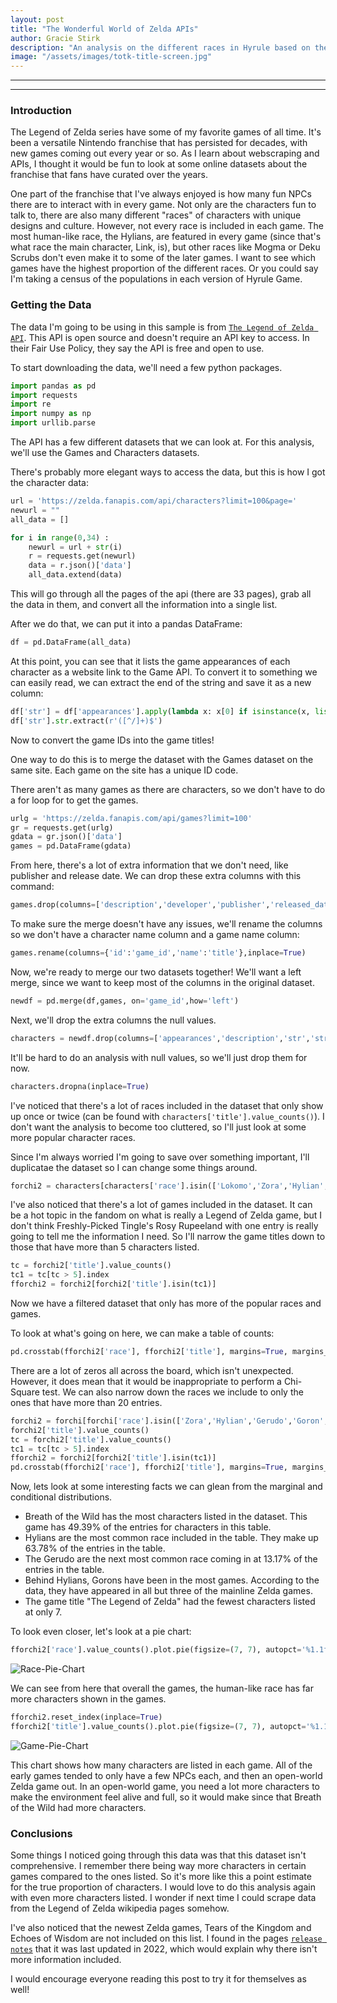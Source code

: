 ```yaml
---
layout: post
title: "The Wonderful World of Zelda APIs"
author: Gracie Stirk
description: "An analysis on the different races in Hyrule based on the Legend of Zelda OpenSource API."
image: "/assets/images/totk-title-screen.jpg"
---
```


---
---
### Introduction
The Legend of Zelda series have some of my favorite games of all time. It's been a versatile Nintendo franchise that has persisted for decades, with new games coming out every year or so. As I learn about webscraping and APIs, I thought it would be fun to look at some online datasets about the franchise that fans have curated over the years.

One part of the franchise that I've always enjoyed is how many fun NPCs there are to interact with in every game. Not only are the characters fun to talk to, there are also many different "races" of characters with unique designs and culture. However, not every race is included in each game. The most human-like race, the Hylians, are featured in every game (since that's what race the main character, Link, is), but other races like Mogma or Deku Scrubs don't even make it to some of the later games. I want to see which games have the highest proportion of the different races. Or you could say I'm taking a census of the populations in each version of Hyrule Game.

### Getting the Data
The data I'm going to be using in this sample is from [`The Legend of Zelda API`](https://docs.zelda.fanapis.com). This API is open source and doesn't require an API key to access. In their Fair Use Policy, they say the API is free and open to use.

To start downloading the data, we'll need a few python packages.
```python
import pandas as pd
import requests
import re
import numpy as np
import urllib.parse
```

The API has a few different datasets that we can look at. For this analysis, we'll use the Games and Characters datasets.

There's probably more elegant ways to access the data, but this is how I got the character data:

```python
url = 'https://zelda.fanapis.com/api/characters?limit=100&page='
newurl = ""
all_data = []

for i in range(0,34) :
    newurl = url + str(i)
    r = requests.get(newurl)
    data = r.json()['data']
    all_data.extend(data)
```

This will go through all the pages of the api (there are 33 pages), grab all the data in them, and convert all the information into a single list.

After we do that, we can put it into a pandas DataFrame:

```python
df = pd.DataFrame(all_data)
```
At this point, you can see that it lists the game appearances of each character as a website link to the Game API. To convert it to something we can easily read, we can extract the end of the string and save it as a new column:

```python
df['str'] = df['appearances'].apply(lambda x: x[0] if isinstance(x, list) and len(x) > 0 else None)
df['str'].str.extract(r'([^/]+)$')
```

Now to convert the game IDs into the game titles!

One way to do this is to merge the dataset with the Games dataset on the same site. Each game on the site has a unique ID code.

There aren't as many games as there are characters, so we don't have to do a for loop for to get the games.

```python
urlg = 'https://zelda.fanapis.com/api/games?limit=100'
gr = requests.get(urlg)
gdata = gr.json()['data']
games = pd.DataFrame(gdata)
```

From here, there's a lot of extra information that we don't need, like publisher and release date. We can drop these extra columns with this command:
```python
games.drop(columns=['description','developer','publisher','released_date'],inplace=True)
```

To make sure the merge doesn't have any issues, we'll rename the columns so we don't have a character name column and a game name column:
```python
games.rename(columns={'id':'game_id','name':'title'},inplace=True)
```
Now, we're ready to merge our two datasets together! We'll want a left merge, since we want to keep most of the columns in the original dataset.

```python
newdf = pd.merge(df,games, on='game_id',how='left')
```
Next, we'll drop the extra columns the null values.
```python
characters = newdf.drop(columns=['appearances','description','str','string','id','game_id'])
```
It'll be hard to do an analysis with null values, so we'll just drop them for now.

```python
characters.dropna(inplace=True)
```
I've noticed that there's a lot of races included in the dataset that only show up once or twice (can be found with `characters['title'].value_counts()`). I don't want the analysis to become too cluttered, so I'll just look at some more popular character races.

Since I'm always worried I'm going to save over something important, I'll duplicatae the dataset so I can change some things around.

```python
forchi2 = characters[characters['race'].isin(['Lokomo','Zora','Hylian','Gerudo','Goron','Rito','Korok','Kokiri','Anouki','Kikwi','Sheikah','Hylians','Minish','Deku Scrub','Twili'])]
```
I've also noticed that there's a lot of games included in the dataset. It can be a hot topic in the fandom on what is really a Legend of Zelda game, but I don't think Freshly-Picked Tingle's Rosy Rupeeland with one entry is really going to tell me the information I need. So I'll narrow the game titles down to those that have more than 5 characters listed.

```python
tc = forchi2['title'].value_counts()
tc1 = tc[tc > 5].index
fforchi2 = forchi2[forchi2['title'].isin(tc1)]
```
Now we have a filtered dataset that only has more of the popular races and games.

To look at what's going on here, we can make a table of counts:
```python
pd.crosstab(fforchi2['race'], fforchi2['title'], margins=True, margins_name="Total")
```

There are a lot of zeros all across the board, which isn't unexpected. However, it does mean that it would be inappropriate to perform a Chi-Square test. We can also narrow down the races we include to only the ones that have more than 20 entries.

```python
forchi2 = forchi[forchi['race'].isin(['Zora','Hylian','Gerudo','Goron','Rito','Sheikah'])]
forchi2['title'].value_counts()
tc = forchi2['title'].value_counts()
tc1 = tc[tc > 5].index
fforchi2 = forchi2[forchi2['title'].isin(tc1)]
pd.crosstab(fforchi2['race'], fforchi2['title'], margins=True, margins_name="Total")
```
Now, lets look at some interesting facts we can glean from the marginal and conditional distributions.

- Breath of the Wild has the most characters listed in the dataset. This game has 49.39% of the entries for characters in this table.
- Hylians are the most common race included in the table. They make up 63.78% of the entries in the table.
- The Gerudo are the next most common race coming in at 13.17% of the entries in the table.
- Behind Hylians, Gorons have been in the most games. According to the data, they have appeared in all but three of the mainline Zelda games.
- The game title "The Legend of Zelda" had the fewest characters listed at only 7.

To look even closer, let's look at a pie chart:
```python
fforchi2['race'].value_counts().plot.pie(figsize=(7, 7), autopct='%1.1f%%')

```
![Race-Pie-Chart](/assets/images/race-pie-chart.png)

We can see from here that overall the games, the human-like race has far more characters shown in the games.

```python
fforchi2.reset_index(inplace=True)
fforchi2['title'].value_counts().plot.pie(figsize=(7, 7), autopct='%1.1f%%')
```
![Game-Pie-Chart](/assets/images/game-pie-chart.png)

This chart shows how many characters are listed in each game. All of the early games tended to only have a few NPCs each, and then an open-world Zelda game out. In an open-world game, you need a lot more characters to make the environment feel alive and full, so it would make since that Breath of the Wild had more characters.

### Conclusions
Some things I noticed going through this data was that this dataset isn't comprehensive. I remember there being way more characters in certain games compared to the ones listed. So it's more like this a point estimate for the true proportion of characters. I would love to do this analysis again with even more characters listed. I wonder if next time I could scrape data from the Legend of Zelda wikipedia pages somehow.

I've also noticed that the newest Zelda games, Tears of the Kingdom and Echoes of Wisdom are not included on this list. I found in the pages [`release notes`](https://docs.zelda.fanapis.com/blog/v1-release) that it was last updated in 2022, which would explain why there isn't more information included.

I would encourage everyone reading this post to try it for themselves as well!

